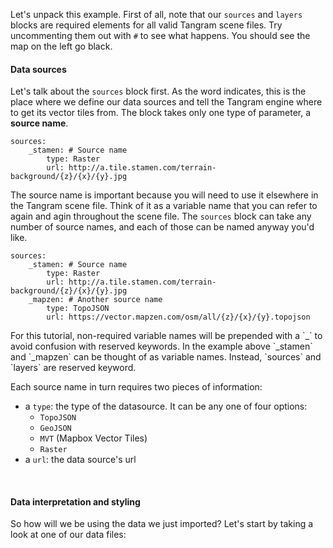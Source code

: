 Let's unpack this example. First of all, note that our `sources` and `layers` blocks are required elements for all valid Tangram scene files. Try uncommenting them out with `#` to see what happens. You should see the map on the left go black.

#### Data sources

Let's talk about the `sources` block first. As the word indicates, this is the place where we define our data sources and tell the Tangram engine where to get its vector tiles from. The block takes only one type of parameter, a <strong>source name</strong>.

<pre><code class="language-yaml">sources:
    &#95;stamen: # Source name
        type: Raster
        url: http://a.tile.stamen.com/terrain-background/{z}/{x}/{y}.jpg
</code></pre>

The source name is important because you will need to use it elsewhere in the Tangram scene file. Think of it as a variable name that you can refer to again and agin throughout the scene file. The `sources` block can take any number of source names, and each of those can be named anyway you'd like.

<pre><code class="language-yaml">sources:
    &#95;stamen: # Source name
        type: Raster
        url: http://a.tile.stamen.com/terrain-background/{z}/{x}/{y}.jpg
    &#95;mapzen: # Another source name
        type: TopoJSON
        url: https://vector.mapzen.com/osm/all/{z}/{x}/{y}.topojson
</code></pre>

<div class='alert-message'>For this tutorial, non-required variable names will be prepended with a `_` to avoid confusion with reserved keywords.
In the example above `_stamen` and `_mapzen` can be thought of as variable names. Instead, `sources` and `layers` are reserved keyword.</div>

Each source name in turn requires two pieces of information:

* a `type`: the type of the datasource. It can be any one of four options:
    * `TopoJSON`
    * `GeoJSON`
    * `MVT` (Mapbox Vector Tiles)
    * `Raster`
* a `url`: the data source's url

<br>

#### Data interpretation and styling

So how will we be using the data we just imported? Let's start by taking a look at one of our data files:

